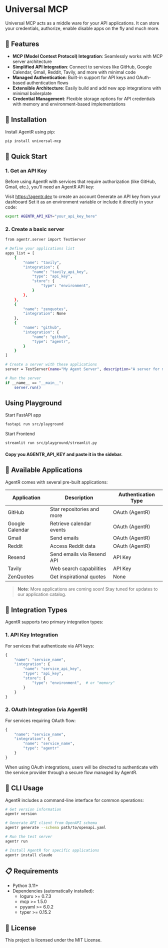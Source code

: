 # Universal MCP

Universal MCP acts as a middle ware for your API applications. It can store your credentials, authorize, enable disable apps on the fly and much more.


## 🌟 Features

- **MCP (Model Context Protocol) Integration**: Seamlessly works with MCP server architecture
- **Simplified API Integration**: Connect to services like GitHub, Google Calendar, Gmail, Reddit, Tavily, and more with minimal code
- **Managed Authentication**: Built-in support for API keys and OAuth-based authentication flows
- **Extensible Architecture**: Easily build and add new app integrations with minimal boilerplate
- **Credential Management**: Flexible storage options for API credentials with memory and environment-based implementations

## 🔧 Installation

Install AgentR using pip:

```bash
pip install universal-mcp
```

## 🚀 Quick Start

### 1. Get an API Key
Before using AgentR with services that require authorization (like GitHub, Gmail, etc.), you'll need an AgentR API key:

Visit https://agentr.dev to create an account
Generate an API key from your dashboard
Set it as an environment variable or include it directly in your code:

```bash
export AGENTR_API_KEY="your_api_key_here"
```

### 2. Create a basic server

```bash
from agentr.server import TestServer

# Define your applications list
apps_list = [
    {
        "name": "tavily",
        "integration": {
            "name": "tavily_api_key",
            "type": "api_key",
            "store": {
                "type": "environment",
            }
        },        
    },
    {
        "name": "zenquotes",
        "integration": None
    },
    {
        "name": "github",
        "integration": {
            "name": "github",
            "type": "agentr",
        }
    }
]

# Create a server with these applications
server = TestServer(name="My Agent Server", description="A server for my agent apps", apps_list=apps_list)

# Run the server
if __name__ == "__main__":
    server.run()
```

## Using Playground

Start FastAPI app
```bash
fastapi run src/playground
```

Start Frontend
```bash
streamlit run src/playground/streamlit.py
```
#### Copy you AGENTR_API_KEY and paste it in the sidebar.

## 🧩 Available Applications
AgentR comes with several pre-built applications:

| Application | Description | Authentication Type |
|-------------|-------------|---------------------|
| GitHub | Star repositories and more | OAuth (AgentR) |
| Google Calendar | Retrieve calendar events | OAuth (AgentR) |
| Gmail | Send emails | OAuth (AgentR) |
| Reddit | Access Reddit data | OAuth (AgentR) |
| Resend | Send emails via Resend API | API Key |
| Tavily | Web search capabilities | API Key |
| ZenQuotes | Get inspirational quotes | None |

> **Note**: More applications are coming soon! Stay tuned for updates to our application catalog.

## 🔐 Integration Types
AgentR supports two primary integration types:

### 1. API Key Integration
For services that authenticate via API keys:
```python
{
    "name": "service_name",
    "integration": {
        "name": "service_api_key",
        "type": "api_key",
        "store": {
            "type": "environment",  # or "memory"
        }
    }
}
```

### 2. OAuth Integration (via AgentR)
For services requiring OAuth flow:
```python
{
    "name": "service_name",
    "integration": {
        "name": "service_name",
        "type": "agentr"
    }
}
```
When using OAuth integrations, users will be directed to authenticate with the service provider through a secure flow managed by AgentR.

## 🤖 CLI Usage
AgentR includes a command-line interface for common operations:

```bash
# Get version information
agentr version

# Generate API client from OpenAPI schema
agentr generate --schema path/to/openapi.yaml

# Run the test server
agentr run

# Install AgentR for specific applications
agentr install claude
```

## 📋 Requirements

- Python 3.11+
- Dependencies (automatically installed):
  - loguru >= 0.7.3
  - mcp >= 1.5.0
  - pyyaml >= 6.0.2
  - typer >= 0.15.2


## 📝 License

This project is licensed under the MIT License.
